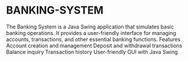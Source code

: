 # BANKING-SYSTEM
The Banking System is a Java Swing application that simulates basic banking operations. It provides a user-friendly interface for managing accounts, transactions, and other essential banking functions.  Features Account creation and management Deposit and withdrawal transactions Balance inquiry Transaction history User-friendly GUI with Java Swing
